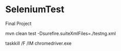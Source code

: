 # SeleniumTest
Final Project

mvn clean test -Dsurefire.suiteXmlFiles=./testng.xml

taskkill /F /IM chromedriver.exe